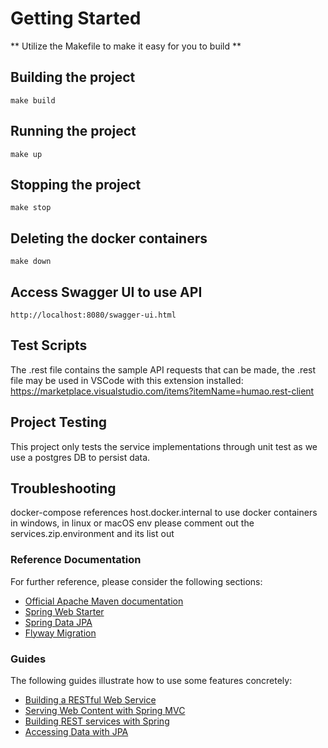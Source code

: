 # Getting Started

** Utilize the Makefile to make it easy for you to build **

## Building the project
```
make build
```

## Running the project
```
make up
```

## Stopping the project
```
make stop
```

## Deleting the docker containers
```
make down
```

## Access Swagger UI to use API
```
http://localhost:8080/swagger-ui.html
```

## Test Scripts
The .rest file contains the sample API requests that can be made, the .rest file may be used in VSCode with this extension installed: https://marketplace.visualstudio.com/items?itemName=humao.rest-client

## Project Testing
This project only tests the service implementations through unit test as we use a postgres DB to persist data.

## Troubleshooting
docker-compose references host.docker.internal to use docker containers in windows, in linux or macOS env please comment out the services.zip.environment and its list out

### Reference Documentation
For further reference, please consider the following sections:

* [Official Apache Maven documentation](https://maven.apache.org/guides/index.html)
* [Spring Web Starter](https://docs.spring.io/spring-boot/docs/{bootVersion}/reference/htmlsingle/#boot-features-developing-web-applications)
* [Spring Data JPA](https://docs.spring.io/spring-boot/docs/{bootVersion}/reference/htmlsingle/#boot-features-jpa-and-spring-data)
* [Flyway Migration](https://docs.spring.io/spring-boot/docs/{bootVersion}/reference/htmlsingle/#howto-execute-flyway-database-migrations-on-startup)

### Guides
The following guides illustrate how to use some features concretely:

* [Building a RESTful Web Service](https://spring.io/guides/gs/rest-service/)
* [Serving Web Content with Spring MVC](https://spring.io/guides/gs/serving-web-content/)
* [Building REST services with Spring](https://spring.io/guides/tutorials/bookmarks/)
* [Accessing Data with JPA](https://spring.io/guides/gs/accessing-data-jpa/)

